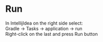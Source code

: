 # Run
In IntellijIdea on the right side select: </br>
Gradle -> Tasks -> application -> run </br>
Right-click on the last and press Run button